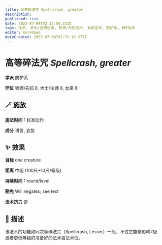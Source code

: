 ```yaml
---
title: 高等碎法咒 Spellcrash, greater
description: 
published: true
date: 2023-07-04T02:12:59.333Z
tags: 法术, 术士/法师法术, 牧师/先知法术, 女巫法术, 防护系, 8环法术
editor: markdown
dateCreated: 2023-07-04T01:51:10.277Z
---
```


# **高等碎法咒** *Spellcrash, greater*

**学派** 防护系 

**环位** 牧师/先知 8, 术士/法师 8, 女巫 8

## 🪄 施放

**施法时间** 1 标准动作

**成分** 语言, 姿势

## ✨ 效果 

**目标** one creature 

**距离** 中距 (100尺+10尺/等级)  

**持续时间** 1 round/level 

**豁免** Will negates; see text

**法术抗力** 是

## 📖 描述

该法术的功能如同次等碎法咒（Spellcrash, Lesser）一般，不过它能够影响7级或者更低等级的准备好的法术或法术位。
    